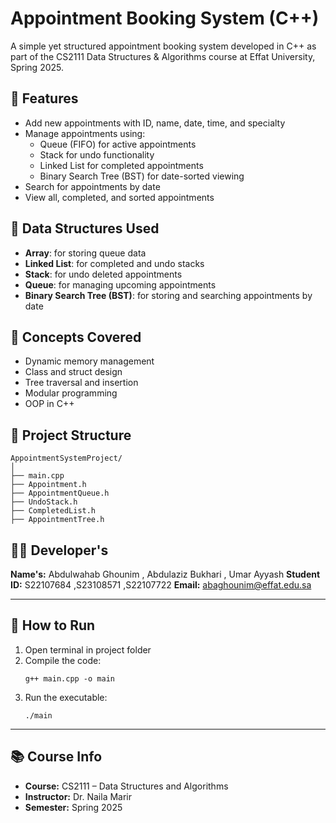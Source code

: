 # Appointment Booking System (C++)

A simple yet structured appointment booking system developed in C++ as part of the CS2111 Data Structures & Algorithms course at Effat University, Spring 2025.

## 🔧 Features

- Add new appointments with ID, name, date, time, and specialty
- Manage appointments using:
  - Queue (FIFO) for active appointments
  - Stack for undo functionality
  - Linked List for completed appointments
  - Binary Search Tree (BST) for date-sorted viewing
- Search for appointments by date
- View all, completed, and sorted appointments

## 🧱 Data Structures Used

- **Array**: for storing queue data
- **Linked List**: for completed and undo stacks
- **Stack**: for undo deleted appointments
- **Queue**: for managing upcoming appointments
- **Binary Search Tree (BST)**: for storing and searching appointments by date

## 🧠 Concepts Covered

- Dynamic memory management
- Class and struct design
- Tree traversal and insertion
- Modular programming
- OOP in C++

## 📁 Project Structure

```
AppointmentSystemProject/
│
├── main.cpp
├── Appointment.h
├── AppointmentQueue.h
├── UndoStack.h
├── CompletedList.h
├── AppointmentTree.h
```

## 👨‍💻 Developer's

**Name's:** Abdulwahab Ghounim , Abdulaziz Bukhari , Umar Ayyash 
**Student ID:** S22107684 ,S23108571 ,S22107722
**Email:** abaghounim@effat.edu.sa

---

## 📝 How to Run

1. Open terminal in project folder
2. Compile the code:
   ```
   g++ main.cpp -o main
   ```
3. Run the executable:
   ```
   ./main
   ```

---

## 📚 Course Info

- **Course:** CS2111 – Data Structures and Algorithms  
- **Instructor:** Dr. Naila Marir  
- **Semester:** Spring 2025  
